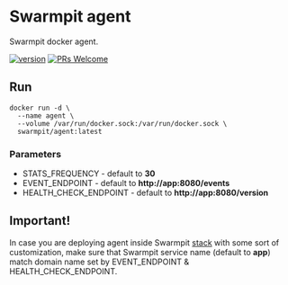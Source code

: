 # Swarmpit agent

Swarmpit docker agent.

[![version](https://img.shields.io/github/release-pre/swarmpit/agent.svg)](https://github.com/swarmpit/agent/releases) 
[![PRs Welcome](https://img.shields.io/badge/PRs-welcome-brightgreen.svg)](https://github.com/swarmpit/agent/pulls)

## Run

```{r, engine='bash', count_lines}
docker run -d \
  --name agent \
  --volume /var/run/docker.sock:/var/run/docker.sock \
  swarmpit/agent:latest
```

### Parameters

- STATS_FREQUENCY - default to **30**
- EVENT_ENDPOINT - default to **http://app:8080/events**
- HEALTH_CHECK_ENDPOINT - default to **http://app:8080/version**

## Important!

In case you are deploying agent inside Swarmpit [stack](https://github.com/swarmpit/swarmpit/blob/master/docker-compose.yml)
with some sort of customization, make sure that Swarmpit service name (default to **app**) match domain name set by EVENT_ENDPOINT & HEALTH_CHECK_ENDPOINT. 
